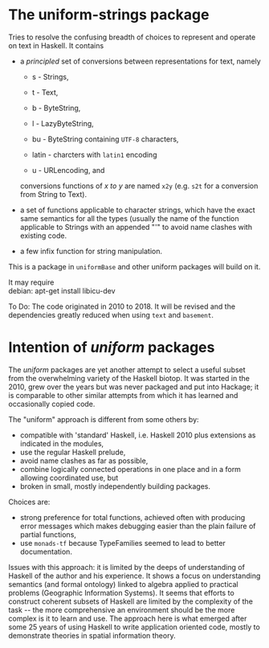  

# The uniform-strings package 

Tries to resolve the confusing breadth of choices to represent and operate on text in Haskell. It contains 

- a *principled* set of conversions between representations for text, namely 

    - s - Strings,

    - t - Text,

    - b - ByteString,

    - l - LazyByteString, 

    - bu - ByteString containing `UTF-8` characters,

    - latin - charcters with `latin1` encoding

    - u - URLencoding, and 

    conversions functions of *x to y* are named `x2y` (e.g. `s2t` for a conversion from String to Text).

- a set of functions applicable to character strings, which have the exact same semantics for all the types (usually the name of the function applicable to Strings with an appended \"\'\" to avoid name clashes with existing code.

- a few infix function for string manipulation. 

This is a package in `uniformBase` and other uniform packages will build on it. 

It may require  
    debian: apt-get install libicu-dev

To Do:
The code originated in 2010 to 2018. It will be revised  and the dependencies greatly reduced when using `text` and `basement`.

# Intention of *uniform* packages
The *uniform* packages are yet another attempt to select a useful subset from the overwhelming variety of the Haskell biotop. It was started in the 2010, grew over the years but was never packaged and put into Hackage; it is comparable to other similar attempts from which it has learned and occasionally copied code. 

The "uniform" approach is different from some others by:
- compatible with 'standard' Haskell, i.e. Haskell 2010 plus extensions as indicated in the modules,
- use the regular Haskell prelude,
- avoid name clashes as far as possible,
- combine logically connected operations in one place and in a form allowing coordinated use, but 
- broken in small, mostly independently building packages.

Choices are:
- strong preference for total functions, achieved often with producing error messages which makes debugging easier than the plain failure of partial functions,
- use `monads-tf` because TypeFamilies seemed to lead to better documentation.

Issues with this approach: it is limited by the deeps of understanding of Haskell of the author and his experience. It shows a focus on understanding semantics (and formal ontology) linked to algebra applied to practical problems (Geographic Information Systems). 
It seems that efforts to construct coherent subsets of Haskell are limited by the complexity of the task -- the more comprehensive an environment should be the more complex is it to learn and use. The approach here is what emerged after some 25 years of using Haskell to write application oriented code, mostly to demonstrate theories in spatial information theory. 